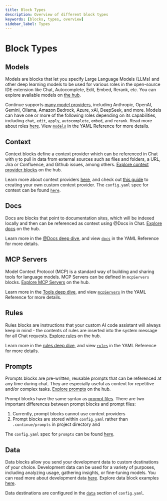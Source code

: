 ```yaml
---
title: Block Types
description: Overview of different block types
keywords: [blocks, types, overview]
sidebar_label: Types
---
```


# Block Types

## Models

Models are blocks that let you specify Large Language Models (LLMs) and other deep learning models to be used for various roles in the open-source IDE extension like Chat, Autocomplete, Edit, Embed, Rerank, etc. You can explore available models on [the hub](https://hub.continue.dev/explore/models).

Continue supports [many model providers](../../customize/model-providers), including Anthropic, OpenAI, Gemini, Ollama, Amazon Bedrock, Azure, xAI, DeepSeek, and more. Models can have one or more of the following roles depending on its capabilities, including `chat`, `edit`, `apply`, `autocomplete`, `embed`, and `rerank`. Read more about roles [here](../../customize/model-roles). View [`models`](../../yaml-reference.md#models) in the YAML Reference for more details.

## Context

Context blocks define a context provider which can be referenced in Chat with `@` to pull in data from external sources such as files and folders, a URL, Jira or Confluence, and Github issues, among others. [Explore context provider blocks](https://hub.continue.dev/explore/context) on the hub.

Learn more about context providers [here](../../yaml-reference.md#context), and check out [this guide](../../customize/tutorials/build-your-own-context-provider.mdx) to creating your own custom context provider. The `config.yaml` spec for context can be found [`here`](../../yaml-reference.md#context).

## Docs

Docs are blocks that point to documentation sites, which will be indexed locally and then can be referenced as context using @Docs in Chat. [Explore docs](https://hub.continue.dev/explore/docs) on the hub.

Learn more in the [@Docs deep dive](../../customize/deep-dives/docs.mdx), and view [`docs`](../../yaml-reference.md#docs) in the YAML Reference for more details.

## MCP Servers

Model Context Protocol (MCP) is a standard way of building and sharing tools for language models. MCP Servers can be defined in `mcpServers` blocks. [Explore MCP Servers](https://hub.continue.dev/explore/mcp) on the hub.

Learn more in the [Tools deep dive](../../customize/agents-and-tools.mdx), and view [`mcpServers`](../../yaml-reference.md#mcpservers) in the YAML Reference for more details.

## Rules

Rules blocks are instructions that your custom AI code assistant will always keep in mind - the contents of rules are inserted into the system message for all Chat requests. [Explore rules](https://hub.continue.dev/explore/rules) on the hub.

Learn more in the [rules deep dive](../../customize/deep-dives/rules.md), and view [`rules`](../../yaml-reference.md#rules) in the YAML Reference for more details.

## Prompts

Prompts blocks are pre-written, reusable prompts that can be referenced at any time during chat. They are especially useful as context for repetitive and/or complex tasks. [Explore prompts](https://hub.continue.dev/explore/prompts) on the hub.

Prompt blocks have the same syntax as [prompt files](../../customize/deep-dives/prompt-files.md). There are two important differences between prompt blocks and prompt files:

1. Currently, prompt blocks cannot use context providers
2. Prompt blocks are stored within `config.yaml` rather than `.continue/prompts` in project directory and

The `config.yaml` spec for `prompts` can be found [here](../../yaml-reference.md#prompts).

## Data

Data blocks allow you send your development data to custom destinations of your choice. Development data can be used for a variety of purposes, including analyzing usage, gathering insights, or fine-tuning models. You can read more about development data [here](../../customize/deep-dives/development-data.md). Explore data block examples [here](https://hub.continue.dev/explore/data).

Data destinations are configured in the [`data`](../../yaml-reference.md#data) section of `config.yaml`.
